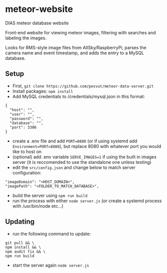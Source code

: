 # meteor-website
DIAS meteor database website

Front-end website for viewing meteor images, filtering with searches and labeling the images.

Looks for RMS-style image files from AllSky/RaspberryPi, parses the camera name and event timestamp, and adds the entry to a MySQL database.

## Setup
- First, `git clone https://github.com/pesvut/meteor-data-server.git`
- Install packages: `npm install`
- Add MySQL credentials to /credentials/mysql.json in this format:
```
{
  "host": "",
  "user": "",
  "password": "",  
  "database": "",
  "port": 3306
}
```

- create a .env file and add `PORT=8080` (or if using systemd add `Environment=PORT=8080`), but replace 8080 with whatever port you would like to host on
- (optional) add .env variable `SERVE_IMAGES=1` if using the built in images server (it is reccomended to use the standalone one unless testing)
- edit the `src/config.json` and change below to match server configuration:
```
"imageDomain": "<HOST_DOMAIN>", 
"imagePath": "<FOLDER_TO_MATCH_DATABASE>",
```
- build the server using `npm run build`
- run the process with either `node server.js` (or create a systemd process with /usr/bin/node etc...)

## Updating
- run the following command to update: 
```
git pull && \
npm install && \
npm audit fix && \
npm run build
```
- start the server again `node server.js`
